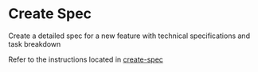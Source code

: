 # Create Spec

Create a detailed spec for a new feature with technical specifications and task breakdown

Refer to the instructions located in [create-spec](../instructions/create-spec.instructions.md)
